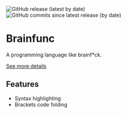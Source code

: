 ![GitHub release (latest by date)](https://img.shields.io/github/v/release/shuzaei/brainfunc?style=for-the-badge)
![GitHub commits since latest release (by date)](https://img.shields.io/github/commits-since/shuzaei/brainfunc/latest?style=for-the-badge)

# Brainfunc

A programming language like brainf\*ck.

[See more details](https://github.com/shuzaei/brainfunc/)

## Features

- Syntax highlighting
- Brackets code folding
